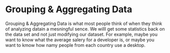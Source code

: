 # Grouping & Aggregating Data

Grouping & Aggregating Data is what most people think of when they think of analyzing datain a mesningful sence. We willl get some statistics back on the data set and not just modifying our dataset. For example, maybe you want to know what the average salery for a developer is, or maybe you want to kmow how namy people from each country use a desktop.<br/>


